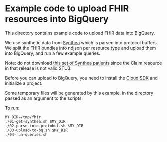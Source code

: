 # Example code to upload FHIR resources into BigQuery

This directory contains example code to upload FHIR data into BigQuery.

We use synthetic data from [Synthea](https://syntheticmass.mitre.org/) which is parsed into protocol buffers. We split the FHIR bundles into ndjson per resource type and upload them into BigQuery, and run a few example queries.

Note: do not download [this set of Synthea patients](https://syntheticmass.mitre.org/downloads/2017_11_06/synthea_sample_data_fhir_stu3_nov2017.zip) since the Claim resource in that release is not valid STU3.

Before you can upload to BigQuery, you need to install the [Cloud SDK](https://cloud.google.com/bigquery/quickstart-command-line) and initialize a project.

Some temporary files will be generated by this example, in the directory passed as an argument to the scripts.

To run:

```
MY_DIR=/tmp/fhir
./01-get-synthea.sh $MY_DIR
./02-parse-into-protobuf.sh $MY_DIR
./03-upload-to-bq.sh $MY_DIR
./04-run-queries.sh
```
